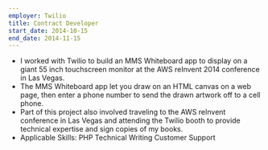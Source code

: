 ```yaml
---
employer: Twilio
title: Contract Developer
start_date: 2014-10-15
end_date: 2014-11-15
---
```


- I worked with Twilio to build an MMS Whiteboard app to display on a giant 55 inch touchscreen monitor at the AWS reInvent 2014 conference in Las Vegas.
- The MMS Whiteboard app let you draw on an HTML canvas on a web page, then enter a phone number to send the drawn artwork off to a cell phone.
- Part of this project also involved traveling to the AWS reInvent conference in Las Vegas and attending the Twilio booth to provide technical expertise and sign copies of my books.
- Applicable Skills: PHP  Technical Writing  Customer Support
